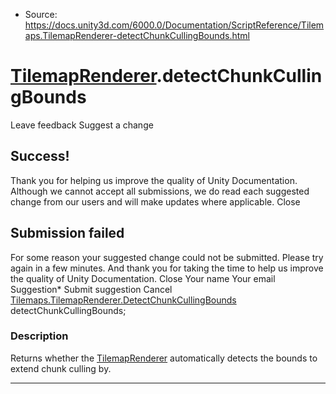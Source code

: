 * Source: https://docs.unity3d.com/6000.0/Documentation/ScriptReference/Tilemaps.TilemapRenderer-detectChunkCullingBounds.html

#  [TilemapRenderer](https://docs.unity3d.com/6000.0/Documentation/ScriptReference/Tilemaps.TilemapRenderer.html).detectChunkCullingBounds
Leave feedback
Suggest a change
## Success!
Thank you for helping us improve the quality of Unity Documentation. Although we cannot accept all submissions, we do read each suggested change from our users and will make updates where applicable.
Close
## Submission failed
For some reason your suggested change could not be submitted. Please <a>try again</a> in a few minutes. And thank you for taking the time to help us improve the quality of Unity Documentation.
Close
Your name Your email Suggestion* Submit suggestion
Cancel
[Tilemaps.TilemapRenderer.DetectChunkCullingBounds](https://docs.unity3d.com/6000.0/Documentation/ScriptReference/Tilemaps.TilemapRenderer.DetectChunkCullingBounds.html) detectChunkCullingBounds; 
### Description
Returns whether the [TilemapRenderer](https://docs.unity3d.com/6000.0/Documentation/ScriptReference/Tilemaps.TilemapRenderer.html) automatically detects the bounds to extend chunk culling by.
* * *

